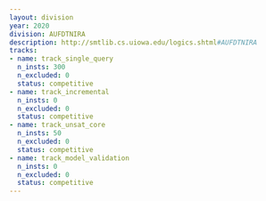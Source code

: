 ```yaml
---
layout: division
year: 2020
division: AUFDTNIRA
description: http://smtlib.cs.uiowa.edu/logics.shtml#AUFDTNIRA
tracks:
- name: track_single_query
  n_insts: 300
  n_excluded: 0
  status: competitive
- name: track_incremental
  n_insts: 0
  n_excluded: 0
  status: competitive
- name: track_unsat_core
  n_insts: 50
  n_excluded: 0
  status: competitive
- name: track_model_validation
  n_insts: 0
  n_excluded: 0
  status: competitive
---
```


